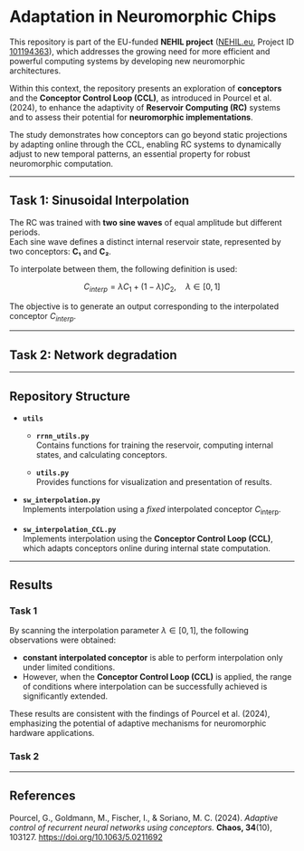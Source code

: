 # Adaptation in Neuromorphic Chips

This repository is part of the EU-funded **NEHIL project** ([NEHIL.eu](https://www.nehil.eu/), Project ID [101194363](https://cordis.europa.eu/project/id/101194363)), which addresses the growing need for more efficient and powerful computing systems by developing new neuromorphic architectures.  

Within this context, the repository presents an exploration of **conceptors** and the **Conceptor Control Loop (CCL)**, as introduced in Pourcel et al. (2024), to enhance the adaptivity of **Reservoir Computing (RC)** systems and to assess their potential for **neuromorphic implementations**.  

The study demonstrates how conceptors can go beyond static projections by adapting online through the CCL, enabling RC systems to dynamically adjust to new temporal patterns, an essential property for robust neuromorphic computation.

---

## Task 1: Sinusoidal Interpolation

The RC was trained with **two sine waves** of equal amplitude but different periods.  
Each sine wave defines a distinct internal reservoir state, represented by two conceptors: **C₁** and **C₂**.  

To interpolate between them, the following definition is used:

$$
C_{interp} = \lambda C_{1} + (1-\lambda)C_{2}, \quad \lambda \in [0,1]
$$

The objective is to generate an output corresponding to the interpolated conceptor $C_{interp}$.

---
## Task 2: Network degradation

---
## Repository Structure
- **`utils`**

	- **`rrnn_utils.py`**  
  Contains functions for training the reservoir, computing internal states, and calculating conceptors.  

	- **`utils.py`**  
  Provides functions for visualization and presentation of results.  

- **`sw_interpolation.py`**  
  Implements interpolation using a *fixed* interpolated conceptor $C_{\text{interp}}$.  

- **`sw_interpolation_CCL.py`**  
  Implements interpolation using the **Conceptor Control Loop (CCL)**, which adapts conceptors online during internal state computation.  

---

## Results
### Task 1
By scanning the interpolation parameter $\lambda \in [0,1]$, the following observations were obtained:  

- **constant interpolated conceptor** is able to perform interpolation only under limited conditions.  
- However, when the **Conceptor Control Loop (CCL)** is applied, the range of conditions where interpolation can be successfully achieved is significantly extended.

These results are consistent with the findings of Pourcel et al. (2024), emphasizing the potential of adaptive mechanisms for neuromorphic hardware applications.

### Task 2
---

## References

Pourcel, G., Goldmann, M., Fischer, I., & Soriano, M. C. (2024). *Adaptive control of recurrent neural networks using conceptors.* **Chaos, 34**(10), 103127. https://doi.org/10.1063/5.0211692  
